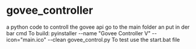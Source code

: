 # govee_controller
a python code to controll the govee api
go to the main folder an put in der bar cmd
To build: pyinstaller --name "Govee Controller V" --icon="main.ico" --clean govee_control.py
To test use the start.bat file
